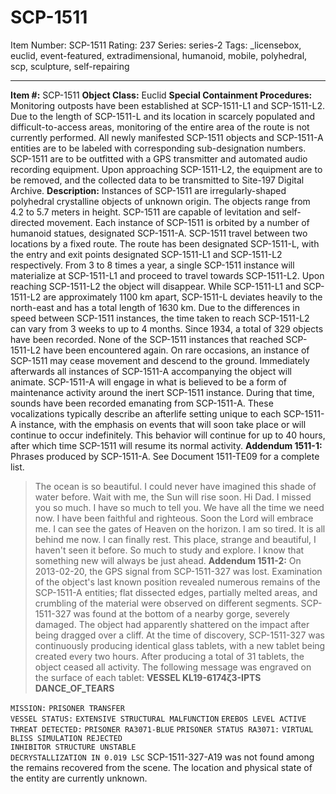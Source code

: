 # SCP-1511
Item Number: SCP-1511
Rating: 237
Series: series-2
Tags: _licensebox, euclid, event-featured, extradimensional, humanoid, mobile, polyhedral, scp, sculpture, self-repairing

---

**Item #:** SCP-1511
**Object Class:** Euclid
**Special Containment Procedures:** Monitoring outposts have been established at SCP-1511-L1 and SCP-1511-L2. Due to the length of SCP-1511-L and its location in scarcely populated and difficult-to-access areas, monitoring of the entire area of the route is not currently performed.
All newly manifested SCP-1511 objects and SCP-1511-A entities are to be labeled with corresponding sub-designation numbers. SCP-1511 are to be outfitted with a GPS transmitter and automated audio recording equipment. Upon approaching SCP-1511-L2, the equipment are to be removed, and the collected data to be transmitted to Site-197 Digital Archive.
**Description:** Instances of SCP-1511 are irregularly-shaped polyhedral crystalline objects of unknown origin. The objects range from 4.2 to 5.7 meters in height. SCP-1511 are capable of levitation and self-directed movement. Each instance of SCP-1511 is orbited by a number of humanoid statues, designated SCP-1511-A.
SCP-1511 travel between two locations by a fixed route. The route has been designated SCP-1511-L, with the entry and exit points designated SCP-1511-L1 and SCP-1511-L2 respectively. From 3 to 8 times a year, a single SCP-1511 instance will materialize at SCP-1511-L1 and proceed to travel towards SCP-1511-L2. Upon reaching SCP-1511-L2 the object will disappear. While SCP-1511-L1 and SCP-1511-L2 are approximately 1100 km apart, SCP-1511-L deviates heavily to the north-east and has a total length of 1630 km. Due to the differences in speed between SCP-1511 instances, the time taken to reach SCP-1511-L2 can vary from 3 weeks to up to 4 months. Since 1934, a total of 329 objects have been recorded. None of the SCP-1511 instances that reached SCP-1511-L2 have been encountered again.
On rare occasions, an instance of SCP-1511 may cease movement and descend to the ground. Immediately afterwards all instances of SCP-1511-A accompanying the object will animate. SCP-1511-A will engage in what is believed to be a form of maintenance activity around the inert SCP-1511 instance. During that time, sounds have been recorded emanating from SCP-1511-A. These vocalizations typically describe an afterlife setting unique to each SCP-1511-A instance, with the emphasis on events that will soon take place or will continue to occur indefinitely. This behavior will continue for up to 40 hours, after which time SCP-1511 will resume its normal activity.
**Addendum 1511-1:** Phrases produced by SCP-1511-A. See Document 1511-TE09 for a complete list.
> The ocean is so beautiful. I could never have imagined this shade of water before. Wait with me, the Sun will rise soon.
> Hi Dad. I missed you so much. I have so much to tell you. We have all the time we need now.
> I have been faithful and righteous. Soon the Lord will embrace me. I can see the gates of Heaven on the horizon.
> I am so tired. It is all behind me now. I can finally rest.
> This place, strange and beautiful, I haven't seen it before. So much to study and explore. I know that something new will always be just ahead.
**Addendum 1511-2:** On 2013-02-20, the GPS signal from SCP-1511-327 was lost. Examination of the object's last known position revealed numerous remains of the SCP-1511-A entities; flat dissected edges, partially melted areas, and crumbling of the material were observed on different segments.
SCP-1511-327 was found at the bottom of a nearby gorge, severely damaged. The object had apparently shattered on the impact after being dragged over a cliff. At the time of discovery, SCP-1511-327 was continuously producing identical glass tablets, with a new tablet being created every two hours. After producing a total of 31 tablets, the object ceased all activity. The following message was engraved on the surface of each tablet:
**VESSEL KL19-6174ζ3-IPTS DANCE_OF_TEARS**
  
`MISSION:` `PRISONER TRANSFER`  
`VESSEL STATUS:` `EXTENSIVE STRUCTURAL MALFUNCTION`
`EREBOS LEVEL ACTIVE THREAT DETECTED:` `PRISONER RA3071-BLUE`
`PRISONER STATUS RA3071:` `VIRTUAL BLISS SIMULATION REJECTED`  
`INHIBITOR STRUCTURE UNSTABLE`  
`DECRYSTALLIZATION IN 0.019 LSC`
SCP-1511-327-A19 was not found among the remains recovered from the scene. The location and physical state of the entity are currently unknown.